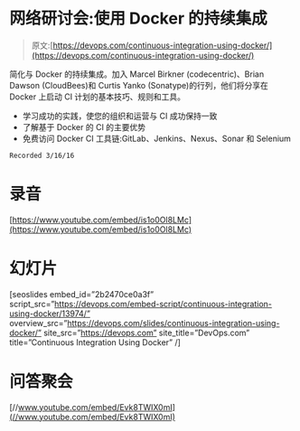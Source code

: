 # 网络研讨会:使用 Docker 的持续集成

> 原文:[https://devops.com/continuous-integration-using-docker/](https://devops.com/continuous-integration-using-docker/)

简化与 Docker 的持续集成。加入 Marcel Birkner (codecentric)、Brian Dawson (CloudBees)和 Curtis Yanko (Sonatype)的行列，他们将分享在 Docker 上启动 CI 计划的基本技巧、规则和工具。

*   学习成功的实践，使您的组织和运营与 CI 成功保持一致
*   了解基于 Docker 的 CI 的主要优势
*   免费访问 Docker CI 工具链:GitLab、Jenkins、Nexus、Sonar 和 Selenium

```
Recorded 3/16/16
```

# 录音

[https://www.youtube.com/embed/is1o0Ol8LMc](https://www.youtube.com/embed/is1o0Ol8LMc)

# 幻灯片

[seoslides embed_id=”2b2470ce0a3f” script_src=”https://devops.com/embed-script/continuous-integration-using-docker/13974/” overview_src=”https://devops.com/slides/continuous-integration-using-docker/” site_src=”https://devops.com” site_title=”DevOps.com” title=”Continuous Integration Using Docker” /] 

# 问答聚会

[//www.youtube.com/embed/Evk8TWIX0mI](//www.youtube.com/embed/Evk8TWIX0mI)